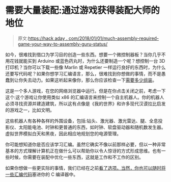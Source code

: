 # 需要大量装配:通过游戏获得装配大师的地位

> 原文:[https://hack aday . com/2018/01/01/much-assembly-required-game-your-way-to-assembly-guru-status/](https://hackaday.com/2018/01/01/much-assembly-required-game-your-way-to-assembly-guru-status/)

如今，很难找到借口为学习目的创造一些东西。想要一个微控制器板？当你几乎不用花钱就能买到 Arduino 或蓝色药丸时，为什么还要制造一个呢？想控制一台 3D 打印机？当你可以下载一些像 Marlin 或 Repetier 一样运行良好的东西时，为什么还要写代码呢？如果你想学习汇编语言，那么，很难找到你想做的事情，而不是愚蠢到让你失去动力。如果这听起来像你，那么你应该检查一下[需要多少组装](https://muchassemblyrequired.com/)。

这是一个多人游戏，在您的网络浏览器中运行。但是在你点击关闭之前，考虑一下这个:这个游戏让你使用类似 x86 的汇编语言来控制一个自主机器人。你的机器人必须寻找资源并建造建筑，所以这有点像是《我的世界》和许多现代汉谟拉比启发的游戏之一，比如文明。

这些机器人有各种各样的外围设备，包括:钻头、激光器、激光雷达、腿、全息投影仪、太阳能电池、时钟和更普通的东西，如时钟、软盘驱动器和随机数发生器。虚拟世界模拟白天和黑夜，因此相应地规划您的电源管理。

你可能想知道你是否应该学习汇编。虽然它确实不像以前那样必要，但以一种非常基本的方式理解计算机正在做什么可以帮助你以令人惊讶的方式形成思维。也有一些时候，你需要在装配中优化一些东西，这就是工作和不工作的区别。

如果你想做一些更实际的事情，我们已经在之前[看了选项。当然，你也可以随时](https://hackaday.com/2016/06/14/linux-assembly-required/)[将一些汇编代码](https://hackaday.com/2016/06/08/gcc-some-assembly-required/)塞进你的 C 编译器中。